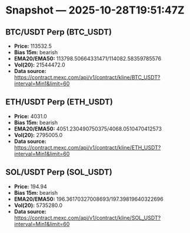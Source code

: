 # Snapshot — 2025-10-28T19:51:47Z

## BTC/USDT Perp (BTC_USDT)
- **Price:** 113532.5
- **Bias 15m:** bearish
- **EMA20/EMA50:** 113798.50664331471/114082.58359785576
- **Vol(20):** 21544472.0
- **Data source:** https://contract.mexc.com/api/v1/contract/kline/BTC_USDT?interval=Min1&limit=60

## ETH/USDT Perp (ETH_USDT)
- **Price:** 4031.0
- **Bias 15m:** bearish
- **EMA20/EMA50:** 4051.230490750375/4068.0510470412573
- **Vol(20):** 2795005.0
- **Data source:** https://contract.mexc.com/api/v1/contract/kline/ETH_USDT?interval=Min1&limit=60

## SOL/USDT Perp (SOL_USDT)
- **Price:** 194.94
- **Bias 15m:** bearish
- **EMA20/EMA50:** 196.36170327008693/197.39819640322696
- **Vol(20):** 5735280.0
- **Data source:** https://contract.mexc.com/api/v1/contract/kline/SOL_USDT?interval=Min1&limit=60

